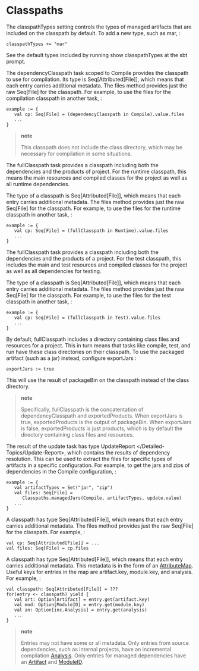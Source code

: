 Classpaths
==========

The classpathTypes setting controls the types of managed artifacts that
are included on the classpath by default. To add a new type, such as
mar, :

    classpathTypes += "mar"

See the default types included by running show classpathTypes at the sbt
prompt.

The dependencyClasspath task scoped to Compile provides the classpath to
use for compilation. Its type is Seq[Attributed[File]], which means that
each entry carries additional metadata. The files method provides just
the raw Seq[File] for the classpath. For example, to use the files for
the compilation classpath in another task, :

    example := {
       val cp: Seq[File] = (dependencyClasspath in Compile).value.files
       ...
    }

> **note**
>
> This classpath does not include the class directory, which may be
> necessary for compilation in some situations.

The fullClasspath task provides a classpath including both the
dependencies and the products of project. For the runtime classpath,
this means the main resources and compiled classes for the project as
well as all runtime dependencies.

The type of a classpath is Seq[Attributed[File]], which means that each
entry carries additional metadata. The files method provides just the
raw Seq[File] for the classpath. For example, to use the files for the
runtime classpath in another task, :

    example := {
       val cp: Seq[File] = (fullClasspath in Runtime).value.files
       ...
    }

The fullClasspath task provides a classpath including both the
dependencies and the products of a project. For the test classpath, this
includes the main and test resources and compiled classes for the
project as well as all dependencies for testing.

The type of a classpath is Seq[Attributed[File]], which means that each
entry carries additional metadata. The files method provides just the
raw Seq[File] for the classpath. For example, to use the files for the
test classpath in another task, :

    example := {
       val cp: Seq[File] = (fullClasspath in Test).value.files
       ...
    }

By default, fullClasspath includes a directory containing class files
and resources for a project. This in turn means that tasks like compile,
test, and run have these class directories on their classpath. To use
the packaged artifact (such as a jar) instead, configure exportJars :

    exportJars := true

This will use the result of packageBin on the classpath instead of the
class directory.

> **note**
>
> Specifically, fullClasspath is the concatentation of
> dependencyClasspath and exportedProducts. When exportJars is true,
> exportedProducts is the output of packageBin. When exportJars is
> false, exportedProducts is just products, which is by default the
> directory containing class files and resources.

The result of the update task has type
UpdateReport \</Detailed-Topics/Update-Report\>, which contains the
results of dependency resolution. This can be used to extract the files
for specific types of artifacts in a specific configuration. For
example, to get the jars and zips of dependencies in the Compile
configuration, :

    example := {
       val artifactTypes = Set("jar", "zip")
       val files: Seq[File] =
          Classpaths.managedJars(Compile, artifactTypes, update.value)
       ...
    }

A classpath has type Seq[Attributed[File]], which means that each entry
carries additional metadata. The files method provides just the raw
Seq[File] for the classpath. For example, :

    val cp: Seq[Attributed[File]] = ...
    val files: Seq[File] = cp.files

A classpath has type Seq[Attributed[File]], which means that each entry
carries additional metadata. This metadata is in the form of an
[AttributeMap](../../api/sbt/AttributeMap.html). Useful keys for entries
in the map are artifact.key, module.key, and analysis. For example, :

    val classpath: Seq[Attributed[File]] = ???
    for(entry <- classpath) yield {
       val art: Option[Artifact] = entry.get(artifact.key)
       val mod: Option[ModuleID] = entry.get(module.key)
       val an: Option[inc.Analysis] = entry.get(analysis)
       ...
    }

> **note**
>
> Entries may not have some or all metadata. Only entries from source
> dependencies, such as internal projects, have an incremental
> compilation [Analysis](../../api/sbt/inc/Analysis.html). Only entries
> for managed dependencies have an
> [Artifact](../../api/sbt/Artifact.html) and
> [ModuleID](../../api/sbt/ModuleID.html).
